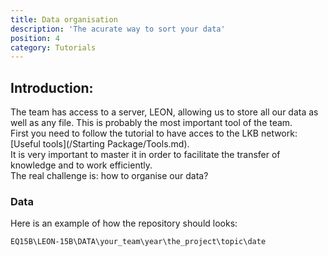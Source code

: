 ```yaml
---
title: Data organisation
description: 'The acurate way to sort your data'
position: 4
category: Tutorials
---
```


## Introduction:
The team has access to a server, LEON, allowing us to store all our data as well as any file. This is probably the most important tool of the team.  
First you need to follow the tutorial to have acces to the LKB network: [Useful tools](/Starting Package/Tools.md).  
It is very important to master it in order to facilitate the transfer of knowledge and to work efficiently.  
The real challenge is: how to organise our data?

### Data
Here is an example of how the repository should looks:
  ```bash
  EQ15B\LEON-15B\DATA\your_team\year\the_project\topic\date
  ```

  </code-block>

